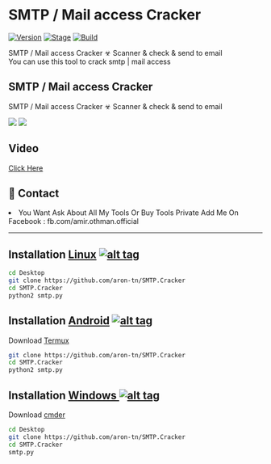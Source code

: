 <h1>SMTP / Mail access Cracker</h1>
<p><a href="https://github.com/aron-tn/SMTP-Mail.acess-Cracker-Checker"><img src="https://img.shields.io/badge/SMTP%20CRACKER-V2-green.svg" alt="Version" data-canonical-src="https://img.shields.io/badge/Mail%20Access%20CRACKER-V2-red.svg" style="max-width:100%;"></a>
<a href="https://github.com/aron-tn/SMTP-Mail.acess-Cracker-Checker"><img src="https://img.shields.io/badge/Mail%20Access%20CRACKER-V2-red.svg" alt="Stage" data-canonical-src="https://img.shields.io/badge/Mail%20Access%20CRACKER-V2-red.svg" style="max-width:100%;"></a>
<a href="https://github.com/aron-tn/SMTP-Mail.acess-Cracker-Checker"><img src="https://img.shields.io/badge/Supported%20OS-windows%2FLinux%2Fandroid-blue.svg" alt="Build" data-canonical-src="https://img.shields.io/badge/Supported%20OS-windows%2FLinux%2Fandroid-blue.svg" style="max-width:100%;"></a></p>
<p>SMTP / Mail access Cracker ☣ Scanner & check & send to email <br>You can use this tool to crack smtp | mail access</p>

<h2>SMTP / Mail access Cracker</h2>

SMTP / Mail access Cracker ☣ Scanner & check & send to email

<img src="https://i.imgur.com/ozqA1U8.png" data-canonical-src="https://i.imgur.com/ozqA1U8.png" style="max-width:100%;">
<img src="https://i.imgur.com/gBX9a2o.png" data-canonical-src="https://i.imgur.com/gBX9a2o.png" style="max-width:100%;">


<h2>Video</h2>
<a href="https://www.youtube.com/watch?v=RvT_BMRQZvw&feature=youtu.be"><fontcolor='red'>Click Here </font></a>

<h2>📧 Contact</h2>
<li>You Want Ask About All My Tools Or Buy Tools Private Add Me On Facebook : fb.com/amir.othman.official</li>
<hr>

## Installation [Linux](https://wikipedia.org/wiki/Linux) [![alt tag](http://icons.iconarchive.com/icons/dakirby309/simply-styled/32/OS-Linux-icon.png)](https://fr.wikipedia.org/wiki/Linux)

```bash
cd Desktop
git clone https://github.com/aron-tn/SMTP.Cracker
cd SMTP.Cracker
python2 smtp.py
```

## Installation [Android](https://wikipedia.org/wiki/Android) [![alt tag](https://cdn1.iconfinder.com/data/icons/logotypes/32/android-32.png)](https://fr.wikipedia.org/wiki/Android)

Download [Termux](https://play.google.com/store/apps/details?id=com.termux)

```bash
git clone https://github.com/aron-tn/SMTP.Cracker
cd SMTP.Cracker
python2 smtp.py
```
## Installation [Windows ](https://wikipedia.org/wiki/Microsoft_Windows)[![alt tag](http://icons.iconarchive.com/icons/tatice/cristal-intense/32/Windows-icon.png)](https://fr.wikipedia.org/wiki/Microsoft_Windows)

Download [cmder](https://github.com/cmderdev/cmder/releases/download/v1.3.11/cmder.zip)

```bash
cd Desktop
git clone https://github.com/aron-tn/SMTP.Cracker
cd SMTP.Cracker
smtp.py
```
